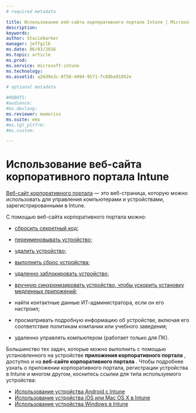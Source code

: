 ```yaml
---
# required metadata

title: Использование веб-сайта корпоративного портала Intune | Microsoft Intune
description:
keywords:
author: Staciebarker
manager: jeffgilb
ms.date: 06/03/2016
ms.topic: article
ms.prod:
ms.service: microsoft-intune
ms.technology:
ms.assetid: a26d9e3c-8f58-4494-9571-fc88ba91852e

# optional metadata

#ROBOTS:
#audience:
#ms.devlang:
ms.reviewer: mamoriss
ms.suite: ems
#ms.tgt_pltfrm:
#ms.custom:

---
```


# Использование веб-сайта корпоративного портала Intune
[Веб-сайт корпоративного портала](http://portal.manage.microsoft.com) — это веб-страница, которую можно использовать для управления компьютерами и устройствами, зарегистрированными в Intune.

С помощью веб-сайта корпоративного портала можно:

-   [сбросить секретный код;](reset-your-passcode-cpwebsite.md)

-   [переименовывать устройство;](rename-your-device-cpwebsite.md)

-   [удалить устройство;](remove-your-device-cpwebsite.md)

-   [выполнить сброс устройства;](reset-your-device-cpwebsite.md)

-   [удаленно заблокировать устройство;](remote-lock-your-device-cpwebsite.md)

-   [вручную синхронизировать устройство, чтобы ускорить установку медленных приложений;](sync-your-device-manually-cpwebsite.md)

-   найти контактные данные ИТ-администратора, если он его настроил; 

-   просматривать подробную информацию об устройстве, включая его соответствие политикам компании или учебного заведения;

-   удаленно управлять компьютером (работает только для ПК).

Большинство тех задач, которые можно выполнить с помощью установленного на устройстве **приложения корпоративного портала** , доступно и на **веб-сайте корпоративного портала** . Чтобы подробнее узнать о приложении корпоративного портала, регистрации устройства в Intune и многом другом, коснитесь ссылки для типа используемого устройства:

- [Использование устройства Android с Intune](using-your-android-device-with-intune.md)
- [Использование устройства iOS или Mac OS X в Intune](using-your-ios-or-mac-os-x-device-with-intune.md)
- [Использование устройства Windows в Intune](using-your-windows-device-with-intune.md)


<!--HONumber=Jun16_HO2-->



